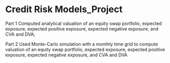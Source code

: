 Credit Risk Models_Project
======

Part 1  Computed analytical valuation of an equity swap portfolio, expected exposure, expected positive exposure, expected negative exposure, and CVA and DVA;  

Part 2  Used Monte-Carlo simulation with a monthly time grid to compute valuation of an equity swap portfolio, expected exposure, expected positive exposure, expected negative exposure, and CVA and DVA


